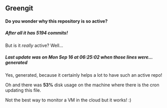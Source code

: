 ## Greengit

#### Do you wonder why this repository is so active?

##### After all it has 5194 commits!

But is it *really* active? Well...

##### Last update was on Mon Sep 16 at 06:25:02 when those lines were... generated

Yes, generated, because it certainly helps a lot to have such an active repo!

Oh and there was **53%** disk usage on the machine
where there is the cron updating this file.

Not the best way to monitor a VM in the cloud but it works! :)
